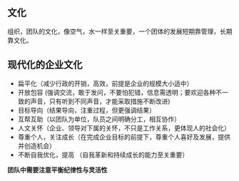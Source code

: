 ## 文化
组织，团队的文化，像空气，水一样至关重要，一个团体的发展短期靠管理，长期靠文化。

## 现代化的企业文化
- 扁平化（减少行政的开销，高效，前提是企业的规模大小适中）
- 开放包容 (强调交流，敢于发问，不要怕犯错，信息需透明；要欢迎各种不一致的声音，只有听到不同声音，才能采取措施不断改进)
- 目标导向（结果导向，注重过程，但更强调结果）
- 互帮互助（以团队为单位，队员之间明确分工，相互协作）
- 人文关怀（企业、领导对下属的关怀，不只是工作关系，更体现人的社会化）
- 尊重个人，关注成长（在完成企业目标的前提下，尊重个人喜好及发展，提供并创造机会）
- 不断自我优化，提高 （自我革新和持续成长的能力至关重要）

**团队中需要注意平衡纪律性与灵活性**